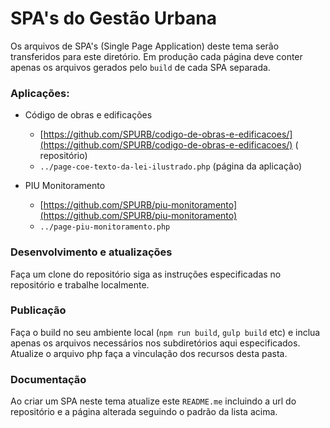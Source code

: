 # SPA's do Gestão Urbana
Os arquivos de SPA's (Single Page Application) deste tema serão transferidos para este diretório. Em produção cada página deve conter apenas os arquivos gerados pelo `build` de cada SPA separada.

### Aplicações:

* Código de obras e edificações  
	* [https://github.com/SPURB/codigo-de-obras-e-edificacoes/](https://github.com/SPURB/codigo-de-obras-e-edificacoes/) (  repositório)
	* `../page-coe-texto-da-lei-ilustrado.php` (página da aplicação)

*   PIU Monitoramento
	* [https://github.com/SPURB/piu-monitoramento](https://github.com/SPURB/piu-monitoramento)
	* `../page-piu-monitoramento.php` 

### Desenvolvimento e atualizações
Faça um clone do repositório siga as instruções especificadas no repositório e trabalhe localmente.

### Publicação
Faça o build no seu ambiente local (`npm run build`, `gulp build` etc) e inclua apenas os arquivos necessários nos subdiretórios aqui especificados. Atualize o arquivo php faça a vinculação dos recursos desta pasta.

### Documentação
Ao criar um SPA neste tema atualize este `README.me` incluindo a url do repositório e a página alterada seguindo o padrão da lista acima.